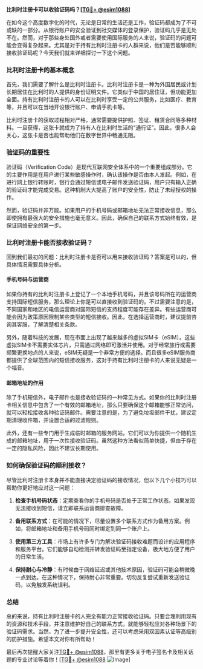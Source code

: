 **比利时注册卡可以收验证码吗？[[TG💪+ @esim1088](https://t.me/s/esim1088)]**

在如今这个高度数字化的时代，无论是日常的生活还是工作，验证码都成为了不可或缺的一部分。从银行账户的安全验证到社交媒体的登录保护，验证码几乎是无处不在。然而，对于那些身处国外或者需要使用国际服务的人来说，验证码的问题可能会变得复杂起来。尤其是对于持有比利时注册卡的人群来说，他们是否能够顺利接收验证码呢？今天我们就来详细探讨一下这个问题。

### 比利时注册卡的基本概念

首先，我们需要了解什么是比利时注册卡。比利时注册卡是一种为外国居民或计划长期居住在比利时的人提供的身份证明文件。它类似于中国的居住证，但功能更加全面。持有比利时注册卡的人可以在比利时享受一定的公共服务，比如医疗、教育等，并且可以在当地开设银行账户、申请手机卡等。

比利时注册卡的获取过程相对严格，通常需要提供护照、签证、租赁合同等多种材料。一旦获得，这张卡就成为了持有人在比利时生活的“通行证”。因此，很多人会关心，这张卡是否也能帮助他们在数字世界中畅通无阻。

### 验证码的重要性

验证码（Verification Code）是现代互联网安全体系中的一个重要组成部分。它的主要作用是在用户进行某些敏感操作时，确认该操作是否由本人发起。例如，在进行网上银行转账时，银行会通过短信或电子邮件发送验证码，用户只有输入正确的验证码才能完成交易。这种机制大大提高了账户的安全性，防止了未经授权的操作。

然而，验证码并非万能。如果用户的手机号码或邮箱地址无法正常接收信息，那么即使拥有最强大的安全措施也毫无意义。因此，确保自己的联系方式始终有效，是保证网络安全的第一步。

### 比利时注册卡能否接收验证码？

回到我们最初的问题：比利时注册卡是否可以用来接收验证码？答案是可以的，但具体情况需要具体分析。

#### 手机号码与运营商

如果你持有的比利时注册卡上登记了一个本地手机号码，并且该号码所在的运营商支持国际短信服务，那么理论上你是可以直接收到验证码的。不过需要注意的是，不同国家和地区的电信运营商对国际短信的支持程度可能存在差异。有些运营商可能会因为政策原因限制某些类型的短信接收。因此，在选择运营商时，建议提前咨询其客服，了解清楚相关条款。

另外，随着科技的发展，现在市面上出现了越来越多的虚拟SIM卡（eSIM）。这些虚拟SIM卡不需要实体芯片，只需通过网络即可激活并使用。对于经常旅行或需要频繁更换地点的人来说，eSIM无疑是一个非常方便的选择。而且很多eSIM服务商都提供了全球范围内的短信接收服务，这对于持有比利时注册卡的人来说无疑是一个福音。

#### 邮箱地址的作用

除了手机短信外，电子邮件也是接收验证码的一种常见方式。如果你的比利时注册卡相关信息中包含了一个有效的邮箱地址，那么只要确保这个邮箱能够正常访问，就可以轻松接收各种验证码邮件。需要注意的是，为了避免垃圾邮件干扰，建议定期清理收件箱，并设置合适的过滤规则。

此外，还有一些专门用于生成临时邮箱的服务网站，它们可以为你提供一个随机生成的邮箱地址，用于一次性接收验证码。虽然这种方法看似简单快捷，但由于存在一定的隐私风险，因此不建议长期使用。

### 如何确保验证码的顺利接收？

尽管比利时注册卡本身并不能直接决定验证码的接收情况，但以下几个小技巧可以帮助你更好地应对这一问题：

1. **检查手机号码状态**：定期查看你的手机号码是否处于正常工作状态。如果发现无法接收到短信，请立即联系运营商排查故障。
   
2. **备用联系方式**：在可能的情况下，尽量设置多个联系方式作为备用方案。例如，将邮箱地址和备用手机号码同时绑定到同一个账户上。

3. **使用第三方工具**：市场上有许多专门为解决验证码接收难题而设计的应用程序和服务平台。它们能够自动检测并转发验证码至指定设备，极大地方便了用户的日常生活。

4. **保持耐心与冷静**：有时候由于网络延迟或其他技术原因，验证码可能会稍微晚一点到达。在这种情况下，保持耐心非常重要。切勿反复尝试重新发送验证码，以免触发系统误判。

### 总结

总的来说，持有比利时注册卡的人完全有能力正常接收验证码。只要合理利用现有的资源和技术手段，并注意维护好自己的联系方式，就能够轻松应对各种场景下的验证码需求。当然，为了进一步提升安全性，还可以考虑采用双因素认证等高级别的防护措施。希望本文对你有所帮助！

最后再次提醒大家关注[TG💪+ @esim1088](https://t.me/s/esim1088)，那里有更多关于电子签名卡及相关话题的专业讨论等着你！[[TG💪+ @esim1088](https://t.me/s/esim1088) ![Image](https://i.postimg.cc/4NQfJmqS/Snipaste-2025-05-13-00-14-12.png)]